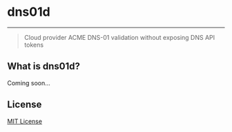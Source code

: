 # dns01d

---

> Cloud provider ACME DNS-01 validation without exposing DNS API tokens

## What is dns01d?

Coming soon...

## License

[MIT License](./license)
